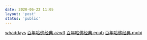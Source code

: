 ```yaml
---
date: 2020-06-22 11:05
layout: 'post'
status: 'public'
---
```


[whaddays](https://github.com/behalcyon/cited_readings/raw/master/readings/whaddaya%2Bsay.Nina.Weinstein.pdf)
[百年哈佛经典.azw3](https://github.com/behalcyon/cited_readings/raw/master/readings/%E7%99%BE%E5%B9%B4%E5%93%88%E4%BD%9B%E7%BB%8F%E5%85%B8(%E5%A5%97%E8%A3%85%E5%85%B150%E5%8D%B7)(%E8%8B%B1%E6%96%87%E5%8E%9F%E7%89%88).azw3)
[百年哈佛经典.epub](https://github.com/behalcyon/cited_readings/raw/master/readings/%E7%99%BE%E5%B9%B4%E5%93%88%E4%BD%9B%E7%BB%8F%E5%85%B8(%E5%A5%97%E8%A3%85%E5%85%B150%E5%8D%B7)(%E8%8B%B1%E6%96%87%E5%8E%9F%E7%89%88).epub)
[百年哈佛经典.mobi](https://github.com/behalcyon/cited_readings/raw/master/readings/%E7%99%BE%E5%B9%B4%E5%93%88%E4%BD%9B%E7%BB%8F%E5%85%B8(%E5%A5%97%E8%A3%85%E5%85%B150%E5%8D%B7)(%E8%8B%B1%E6%96%87%E5%8E%9F%E7%89%88).mobi)
